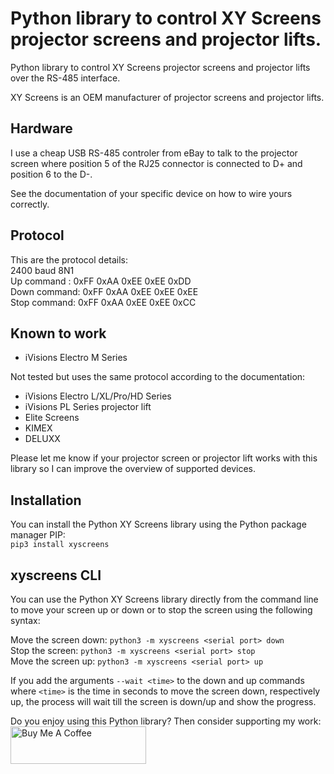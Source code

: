 # Python library to control XY Screens projector screens and projector lifts.
Python library to control XY Screens projector screens and projector lifts
over the RS-485 interface.

XY Screens is an OEM manufacturer of projector screens and projector lifts.

## Hardware
I use a cheap USB RS-485 controler from eBay to talk to the projector screen
where position 5 of the RJ25 connector is connected to D+ and position 6 to
the D-.

See the documentation of your specific device on how to wire yours correctly.

## Protocol
This are the protocol details:\
2400 baud 8N1\
Up command  : 0xFF 0xAA 0xEE 0xEE 0xDD\
Down command: 0xFF 0xAA 0xEE 0xEE 0xEE\
Stop command: 0xFF 0xAA 0xEE 0xEE 0xCC

## Known to work
* iVisions Electro M Series

Not tested but uses the same protocol according to the documentation:
* iVisions Electro L/XL/Pro/HD Series
* iVisions PL Series projector lift
* Elite Screens
* KIMEX
* DELUXX

Please let me know if your projector screen or projector lift works with this
library so I can improve the overview of supported devices.

## Installation
You can install the Python XY Screens library using the Python package manager
PIP:\
`pip3 install xyscreens`

## xyscreens CLI
You can use the Python XY Screens library directly from the command line to
move your screen up or down or to stop the screen using the following syntax:

Move the screen down: `python3 -m xyscreens <serial port> down`\
Stop the screen: `python3 -m xyscreens <serial port> stop`\
Move the screen up: `python3 -m xyscreens <serial port> up`

If you add the arguments `--wait <time>` to the down and up commands where
`<time>` is the time in seconds to move the screen down, respectively up, the
process will wait till the screen is down/up and show the progress.

Do you enjoy using this Python library? Then consider supporting my work:\
[<img src="https://cdn.buymeacoffee.com/buttons/v2/default-yellow.png" alt="Buy Me A Coffee" style="height: 60px !important;width: 217px !important;" >](https://www.buymeacoffee.com/rrooggiieerr)  
